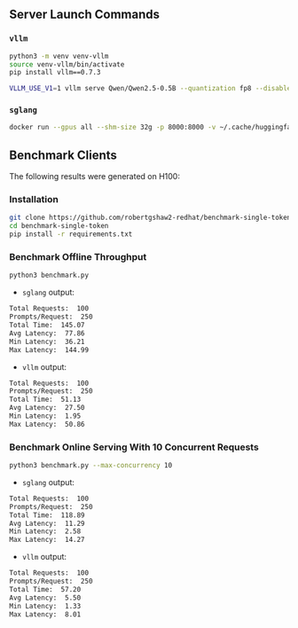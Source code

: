 ## Server Launch Commands

### `vllm`

```bash
python3 -m venv venv-vllm
source venv-vllm/bin/activate
pip install vllm==0.7.3

VLLM_USE_V1=1 vllm serve Qwen/Qwen2.5-0.5B --quantization fp8 --disable-log-requests
```

### `sglang`

```bash
docker run --gpus all --shm-size 32g -p 8000:8000 -v ~/.cache/huggingface:/root/.cache/huggingface --env "HF_TOKEN=$HF_TOKEN" --ipc=host lmsysorg/sglang:latest python3 -m sglang.launch_server --model-path Qwen/Qwen2.5-0.5B --tp-size 1 --dp-size 1 --disable-cuda-graph --quantization fp8 --enable-torch-compile --sampling-backend flashinfer --attention-backend flashinfer --port 8000
```

## Benchmark Clients

The following results were generated on H100:

### Installation

```bash
git clone https://github.com/robertgshaw2-redhat/benchmark-single-token.git
cd benchmark-single-token
pip install -r requirements.txt
```

### Benchmark Offline Throughput

```bash
python3 benchmark.py
```

- `sglang` output:

```bash
Total Requests:  100
Prompts/Request:  250
Total Time:  145.07
Avg Latency:  77.86
Min Latency:  36.21
Max Latency:  144.99
```

- `vllm` output:

```bash
Total Requests:  100
Prompts/Request:  250
Total Time:  51.13
Avg Latency:  27.50
Min Latency:  1.95
Max Latency:  50.86
```

### Benchmark Online Serving With 10 Concurrent Requests

```bash
python3 benchmark.py --max-concurrency 10
```

- `sglang` output:

```bash
Total Requests:  100
Prompts/Request:  250
Total Time:  118.89
Avg Latency:  11.29
Min Latency:  2.58
Max Latency:  14.27
```

- `vllm` output:

```bash
Total Requests:  100
Prompts/Request:  250
Total Time:  57.20
Avg Latency:  5.50
Min Latency:  1.33
Max Latency:  8.01
```
